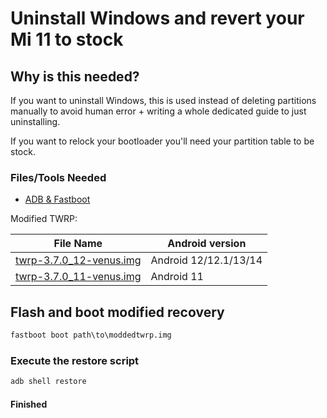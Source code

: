 # Uninstall Windows and revert your Mi 11 to stock

## Why is this needed?

If you want to uninstall Windows, this is used instead of deleting partitions manually to avoid human error + writing a whole dedicated guide to just uninstalling.

If you want to relock your bootloader you'll need your partition table to be stock.

### Files/Tools Needed

- [ADB & Fastboot](https://developer.android.com/studio/releases/platform-tools)

Modified TWRP:

| File Name                                       | Android version |
|-------------------------------------------------|-----------------|
| [twrp-3.7.0_12-venus.img](https://github.com/woa-venus/Xiaomi11-Guides/raw/main/Files/twrp-3.7.0_12-venus.img) | Android 12/12.1/13/14 |
| [twrp-3.7.0_11-venus.img](https://github.com/woa-venus/Xiaomi11-Guides/raw/main/Files/twrp-3.7.0_11-venus.img) | Android 11 |

## Flash and boot modified recovery

```cmd
fastboot boot path\to\moddedtwrp.img
```

### Execute the restore script

```cmd
adb shell restore
```

#### Finished
